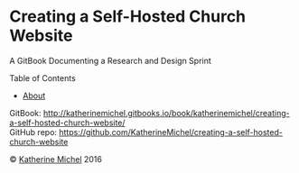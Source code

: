 # Creating a Self-Hosted Church Website

A GitBook Documenting a Research and Design Sprint

Table of Contents
* [About](README.md)

GitBook: http://katherinemichel.gitbooks.io/book/katherinemichel/creating-a-self-hosted-church-website/
<br> 
GitHub repo: https://github.com/KatherineMichel/creating-a-self-hosted-church-website

© [Katherine Michel](https://twitter.com/katimichel) 2016

